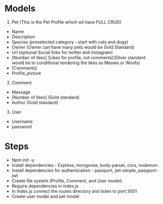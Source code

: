# Models

1. Pet (This is the Pet Profile which wil have FULL CRUD)

- Name
- Description
- Species (preselected category - start with cats and dogs)
- Owner (Owner can have many pets would be Gold Standard)
- Url (optional Social links for twitter and instagram)
- [Number of likes] (Likes for profile, not comments)(Silver standard would be to conditional rendering the likes as Meows or Woofs)
- [Comments]
- Profile_picture

2. Comment

- Message
- [Number of likes] (Gold standard)
- Author (Gold standard)

3. User

- Username
- password

# Steps

- Npm init -y
- Install dependencies - Express, mongoose, body-parser, cors, nodemon
- Install dependencies for authentication - passport, jwt-simple, passport-jwt
- Create file system (Profile, Comment, and User model)
- Require dependencies in index.js
- In Index.js connect the routes directory and listen to port 3001
- Create user model and pet model
